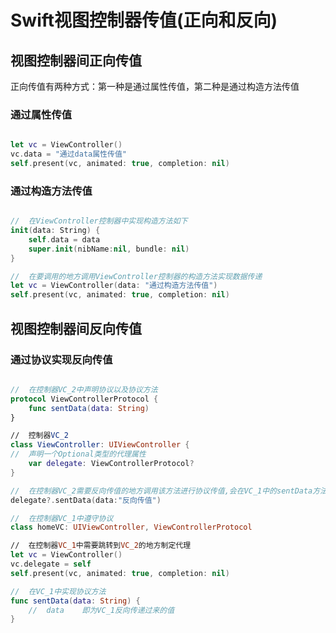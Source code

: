 # Swift视图控制器传值(正向和反向)

## 视图控制器间正向传值

正向传值有两种方式：第一种是通过属性传值，第二种是通过构造方法传值

### 通过属性传值

``` swift

let vc = ViewController()
vc.data = "通过data属性传值"
self.present(vc, animated: true, completion: nil)

```

### 通过构造方法传值

``` swift

//	在ViewController控制器中实现构造方法如下
init(data: String) {
	self.data = data
	super.init(nibName:nil, bundle: nil)
}

//	在要调用的地方调用ViewController控制器的构造方法实现数据传递
let vc = ViewController(data: "通过构造方法传值")
self.present(vc, animated: true, completion: nil)

```

## 视图控制器间反向传值

### 通过协议实现反向传值

``` swift

//	在控制器VC_2中声明协议以及协议方法
protocol ViewControllerProtocol {
	func sentData(data: String)
}

//	控制器VC_2
class ViewController: UIViewController {
//	声明一个Optional类型的代理属性
	var delegate: ViewControllerProtocol?
}

//	在控制器VC_2需要反向传值的地方调用该方法进行协议传值,会在VC_1中的sentData方法中接受到此值
delegate?.sentData(data:"反向传值")

//	在控制器VC_1中遵守协议
class homeVC: UIViewController, ViewControllerProtocol

//	在控制器VC_1中需要跳转到VC_2的地方制定代理
let vc = ViewController()
vc.delegate = self
self.present(vc, animated: true, completion: nil)

//	在VC_1中实现协议方法
func sentData(data: String) {
	//	data	即为VC_1反向传递过来的值
}

```